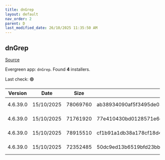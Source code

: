 ```yaml
---
title: dnGrep
layout: default
nav_order: 2
parent: D
last_modified_date: 26/10/2025 11:35:50 AM
---
```


## dnGrep

[Source](https://dngrep.github.io/)

Evergreen app: `dnGrep`. Found **4** installers.

Last check: 🟢

| Version  | Date       | Size     | Sha256                                                           | Architecture | InstallerType | Type | URI                                                                                                                                                                          |
| -------- | ---------- | -------- | ---------------------------------------------------------------- | ------------ | ------------- | ---- | ---------------------------------------------------------------------------------------------------------------------------------------------------------------------------- |
| 4.6.39.0 | 15/10/2025 | 78069760 | ab38934090af5f3495de03852d3345b30f3bd5d38cf3a96eb5e26eedcb1dd968 | x64          | Default       | msi  | [https://github.com/dnGrep/dnGrep/releases/download/v4.6.39.0/dnGREP.4.6.39.x64.msi](https://github.com/dnGrep/dnGrep/releases/download/v4.6.39.0/dnGREP.4.6.39.x64.msi)     |
| 4.6.39.0 | 15/10/2025 | 71761920 | 77e410430bd0128571e6d1f8f5efe2d55ae6bfa0855875374753d93578a9e76b | x86          | Default       | msi  | [https://github.com/dnGrep/dnGrep/releases/download/v4.6.39.0/dnGREP.4.6.39.x86.msi](https://github.com/dnGrep/dnGrep/releases/download/v4.6.39.0/dnGREP.4.6.39.x86.msi)     |
| 4.6.39.0 | 15/10/2025 | 78915510 | cf1b91a1db38a178cf18d4608034d5b7d87d66f3eb39eae43a1a705121ad9d64 | x64          | Default       | zip  | [https://github.com/dnGrep/dnGrep/releases/download/v4.6.39.0/dnGrep.4.6.39.0.x64.zip](https://github.com/dnGrep/dnGrep/releases/download/v4.6.39.0/dnGrep.4.6.39.0.x64.zip) |
| 4.6.39.0 | 15/10/2025 | 72352485 | 50dc9ed13b6519bfd23bbbbdd601c424299dc6ee79ab0d3b406533d0cd6559c0 | x86          | Default       | zip  | [https://github.com/dnGrep/dnGrep/releases/download/v4.6.39.0/dnGrep.4.6.39.0.x86.zip](https://github.com/dnGrep/dnGrep/releases/download/v4.6.39.0/dnGrep.4.6.39.0.x86.zip) |
